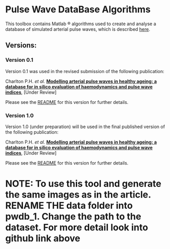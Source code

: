 # Pulse Wave DataBase Algorithms

This toolbox contains Matlab &reg; algorithms used to create and analyse a database of simulated arterial pulse waves, which is described [here](https://peterhcharlton.github.io/pwdb).

## Versions:

### Version 0.1

Version 0.1 was used in the revised submission of the following publication:

Charlton P.H. *et al.* [**Modelling arterial pulse waves in healthy ageing: a database for in silico evaluation of haemodynamics and pulse wave indices**](https://peterhcharlton.github.io/pwdb/pwdb_article.html), [Under Review]

Please see the [README](https://github.com/peterhcharlton/pwdb/tree/master/pwdb_v0.1) for this version for further details.

### Version 1.0

Version 1.0 (under preparation) will be used in the final published version of the following publication:

Charlton P.H. *et al.* [**Modelling arterial pulse waves in healthy ageing: a database for in silico evaluation of haemodynamics and pulse wave indices**](https://peterhcharlton.github.io/pwdb/pwdb_article.html), [Under Review]

Please see the [README](https://github.com/peterhcharlton/pwdb/tree/master/pwdb_v1.0) for this version for further details.

# NOTE: To use this tool and generate the same images as in the article. RENAME THE data folder into pwdb_1. Change the path to the dataset. For more detail look into github link above